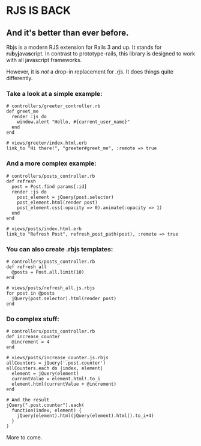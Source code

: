 # RJS IS BACK

## And it's better than ever before.

Rbjs is a modern RJS extension for Rails 3 and up. It stands for **r**u**b**y**j**ava**s**cript. In contrast to prototype-rails, this library is designed to work with all javascript frameworks.

However, it is *not* a drop-in replacement for _.rjs_. It does things quite differently.

### Take a look at a simple example:
  
    # controllers/greeter_controller.rb
    def greet_me
      render :js do
        window.alert "Hello, #{current_user_name}"
      end
    end

    # views/greeter/index.html.erb
    link_to "Hi there!", "greeter#greet_me", :remote => true

### And a more complex example:

    # controllers/posts_controller.rb
    def refresh
      post = Post.find params[:id]
      render :js do
        post_element = jQuery(post.selector)
        post_element.html(render post)
        post_element.css(:opacity => 0).animate(:opacity => 1)
      end
    end

    # views/posts/index.html.erb
    link_to "Refresh Post", refresh_post_path(post), :remote => true

### You can also create .rbjs templates:

    # controllers/posts_controller.rb
    def refresh_all
      @posts = Post.all.limit(10)
    end

    # views/posts/refresh_all.js.rbjs
    for post in @posts
      jQuery(post.selector).html(render post)
    end

### Do complex stuff:

    # controllers/posts_controller.rb
    def increase_counter
      @increment = 4
    end
    
    # views/posts/increase_counter.js.rbjs
    allCounters = jQuery('.post.counter')
    allCounters.each do |index, element|
      element = jQuery(element)
      currentValue = element.html!.to_i
      element.html(currentValue + @increment)
    end
    
    # And the result
    jQuery(".post.counter").each(
      function(index, element) {
        jQuery(element).html(jQuery(element).html().to_i+4)
      }
    )

More to come.